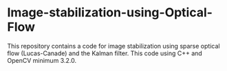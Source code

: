 # Image-stabilization-using-Optical-Flow

This repository contains a code for image stabilization using sparse optical flow (Lucas-Canade) and the Kalman filter.
This code using C++ and OpenCV minimum 3.2.0.
